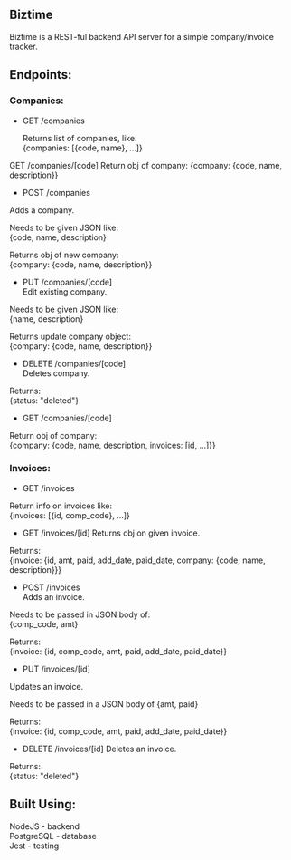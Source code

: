 ## Biztime

Biztime is a REST-ful backend API server for a simple company/invoice tracker.

## Endpoints:

### Companies: 
- GET /companies  

	Returns list of companies, like:  
	{companies: [{code, name}, ...]}  

 GET /companies/[code]
Return obj of company: {company: {code, name, description}}


- POST /companies  

 Adds a company.

 Needs to be given JSON like:  
 {code, name, description}

 Returns obj of new company:  
 {company: {code, name, description}}

- PUT /companies/[code]  
Edit existing company.

 Needs to be given JSON like:  
 {name, description}

 Returns update company object:  
 {company: {code, name, description}}

- DELETE /companies/[code]  
 Deletes company.

 Returns:  
 {status: "deleted"}
 
- GET /companies/[code]  
 
 Return obj of company:  
 {company: {code, name, description, invoices: [id, ...]}}
 
### Invoices: 
- GET /invoices  
 
 Return info on invoices like:  
{invoices: [{id, comp_code}, ...]}  

- GET /invoices/[id]
 Returns obj on given invoice.

 Returns:  
{invoice: {id, amt, paid, add_date, paid_date, company: {code, name, description}}}

- POST /invoices  
Adds an invoice.

 Needs to be passed in JSON body of:  
 {comp_code, amt}

 Returns:  
 {invoice: {id, comp_code, amt, paid, add_date, paid_date}}

- PUT /invoices/[id]  

 Updates an invoice.  

 Needs to be passed in a JSON body of {amt, paid}

 Returns:  
 {invoice: {id, comp_code, amt, paid, add_date, paid_date}}

- DELETE /invoices/[id]
 Deletes an invoice.

 Returns:  
  {status: "deleted"}



## Built Using:

NodeJS - backend  
PostgreSQL - database    
Jest - testing